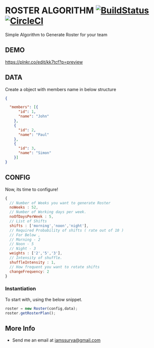 # ROSTER ALGORITHM [![BuildStatus](https://travis-ci.org/travis-ci/travis-web.svg?branch=master)](https://travis-ci.org/travis-ci/travis-web) [![CircleCI](https://circleci.com/gh/iamssurya/roster-algorithm/tree/master.svg?style=svg)](https://circleci.com/gh/iamssurya/roster-algorithm/tree/master)

Simple Algorithm to Generate Roster for your team

## DEMO
https://plnkr.co/edit/kk7tcf?p=preview


## DATA

Create a object with members name in below structure

```JSON
{

  "members": [{
      "id": 1,
      "name": "John"
    },
    {
      "id": 2,
      "name": "Paul"
    },
    {
      "id": 3,
      "name": "Simon"
    }]
}

```

## CONFIG

Now, its time to configure!

```js
{
  // Number of Weeks you want to generate Roster
  noWeeks : 52,
  // Number of Working days per week.
  noOfDaysPerWeek : 5,
  // List of Shifts
  shifts : ['morning','noon','night'],
  // Required Probability of shifts ( rate out of 10 )
  // For Below ,
  // Morning - 2
  // Noon - 5
  // Night - 3
  weights : ['2','5','3'],
  // Intensity of shuffle.
  shuffleIntensity : 1,
  // How frequent you want to rotate shifts
  changeFrequency: 2
}
```

### Instantiation

To start with, using the below snippet.

```js
roster = new Roster(config,data);
roster.getRosterPlan();

```


More Info
---

 * Send me an email at iamssurya@gmail.com
